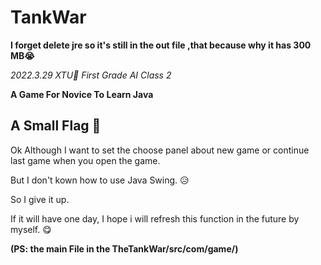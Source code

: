 # TankWar

**I forget delete jre so it's still in the out file ,that because why it has 300 MB😭**

*2022.3.29 XTU🏫 First Grade AI Class 2*

**A Game For Novice To Learn Java**

## A Small Flag 🚩

Ok Although I want to set the choose panel about new game or ‍continue last game when you open the game.

But I don't kown how to use Java Swing. 😥

So I give it up.

If it will have one day, I hope i will refresh this function in the future by myself. 😋

**(PS: the main File in the TheTankWar/src/com/game/)**
